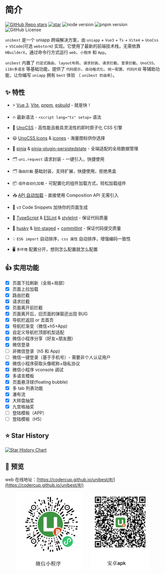 # 简介

<div class="md-center" style="margin-top: 20px;">

[![GitHub Repo stars](https://img.shields.io/github/stars/codercup/unibest?style=flat&logo=github)](https://github.com/codercup/unibest)
[![star](https://gitee.com/codercup/unibest/badge/star.svg?theme=dark)](https://gitee.com/codercup/unibest)
![node version](https://img.shields.io/badge/node-%3E%3D18-green)
![pnpm version](https://img.shields.io/badge/pnpm-%3E%3D7.30-green)
![GitHub License](https://img.shields.io/github/license/codercup/unibest)

</div>

`unibest` 是一个 uniapp 跨端解决方案，由 `uniapp` + `Vue3` + `Ts` + `Vite4` + `UnoCss` + `VSCode`(可选 `webstorm`) 实现。它使用了最新的前端技术栈，无需依靠 `HBuilderX`，通过命令行方式运行 `web`、`小程序` 和 `App`。

`unibest` 内置了 `约定式路由`、`layout布局`、`请求封装`、`请求拦截`、`登录拦截`、`UnoCSS`、`i18n多语言` 等基础功能，提供了 `代码提示`、`自动格式化`、`统一配置`、`代码片段` 等辅助功能，让你编写 `uniapp` 拥有 `best` 体验 （ `unibest 的由来`）。

## ✨ 特性

- ⚡️ [Vue 3](https://github.com/vuejs/core), [Vite](https://github.com/vitejs/vite), [pnpm](https://pnpm.io/), [esbuild](https://github.com/evanw/esbuild) - 就是快！
- 🔥 最新语法 - `<script lang="ts" setup>` 语法
- 🎨 [UnoCSS](https://unocss.dev/) - 高性能且极具灵活性的即时原子化 CSS 引擎
- 😃 [UnoCSS Icons](https://unocss.dev/presets/icons) & [icones](https://icones.js.org/) - 海量图标供你选择
- 🍍 [pinia](https://pinia.vuejs.org/) & [pinia-plugin-persistedstate](https://prazdevs.github.io/pinia-plugin-persistedstate/zh/guide/) - 全端适配的全局数据管理
- 🗂 `uni.request` 请求封装 - 一键引入，快捷使用
- 🗂 `路由拦截` 基础封装，支持扩展，快捷使用，拒绝黑盒
- 📦 `组件自动化加载` - 可配置化的组件加载方式，轻松加载组件
- 📥 [API 自动加载](https://github.com/antfu/unplugin-auto-import) - 直接使用 Composition API 无需引入
- 🎉 `v3` Code Snippets 加快你的页面生成
- 🦾 [TypeScript](https://www.typescriptlang.org/) & [ESLint](https://eslint.org/) & [stylelint](https://stylelint.io/) - 保证代码质量
- 🌈 [husky](https://typicode.github.io/husky/) & [lint-staged](https://github.com/lint-staged/lint-staged) + [commitlint](https://commitlint.js.org/) - 保证代码提交质量
- 💡 `ES6 import` 自动排序，`css 属性` 自动排序，增强编码一致性

- 🖥 `多环境` 配置分开，想则怎么配置就怎么配置

## 👍 实用功能

- [x] 页面下拉刷新（全局+局部）
- [x] 页面上拉加载
- [x] 路由拦截
- [x] 请求拦截
- [x] 页面离开前拦截
- [x] 页面离开后，旧页面的弹窗还出现 BUG
- [x] 导航栏返回 or 去首页
- [x] 导航栏渐变（微信+h5+App)
- [x] 自定义导航栏顶部机型适配
- [x] 微信小程序分享（好友+朋友圈）
- [x] 微信登录
- [ ] 非微信登录（h5 和 App)
- [ ] 微信一键登录（基于手机号）- 需要非个人认证用户
- [x] 微信小程序获取头像昵称+隐私协议
- [x] 微信小程序 vconsole 调试
- [x] 多语言模板
- [x] 页面悬浮球(floating bubble)
- [x] 多 tab 列表功能
- [x] 瀑布流
- [x] 大转盘抽奖
- [x] 九宫格抽奖
- [ ] 登陆模板（APP）
- [ ] 登陆模板（H5）

## ⭐ Star History

[![Star History Chart](https://api.star-history.com/svg?repos=codercup/unibest&type=Date)](https://star-history.com/#codercup/unibest&Date)

## 🌸 预览

web 在线地址：[https://codercup.github.io/unibest/#/](https://codercup.github.io/unibest/#/)

<p class="md-center2" align='center'>
<img alt="special sponsor appwrite" src="./screenshots/product-mp.png" style="margin-left:0px;">
<img alt="special sponsor appwrite" src="./screenshots/product-andriod.png" style="margin-left:20px;">
</p>
